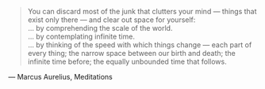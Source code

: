 > You can discard most of the junk that clutters your mind — things that exist only there — and clear out space for yourself:  
... by comprehending the scale of the world.  
... by contemplating infinite time.  
... by thinking of the speed with which things change — each part of every thing; the narrow space between our birth and death; the infinite time before; the equally unbounded time that follows.

— Marcus Aurelius, Meditations
